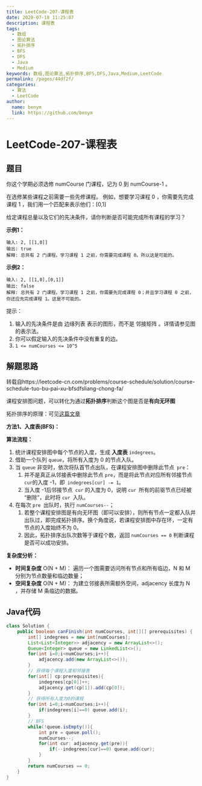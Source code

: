 ```yaml
---
title: LeetCode-207-课程表
date: 2020-07-18 11:25:07
description: 课程表
tags: 
  - 数组
  - 图论算法
  - 拓扑排序
  - BFS
  - DFS
  - Java
  - Medium
keywords: 数组,图论算法,拓扑排序,BFS,DFS,Java,Medium,LeetCode
permalink: /pages/44df2f/
categories: 
  - 算法
  - LeetCode
author: 
  name: benym
  link: https://github.com/benym
---
```


# LeetCode-207-课程表

## 题目

你这个学期必须选修 numCourse 门课程，记为 0 到 numCourse-1 。

在选修某些课程之前需要一些先修课程。 例如，想要学习课程 0 ，你需要先完成课程 1 ，我们用一个匹配来表示他们：[0,1]

给定课程总量以及它们的先决条件，请你判断是否可能完成所有课程的学习？



**示例1：**

```
输入: 2, [[1,0]] 
输出: true
解释: 总共有 2 门课程。学习课程 1 之前，你需要完成课程 0。所以这是可能的。
```

**示例2：**

```
输入: 2, [[1,0],[0,1]]
输出: false
解释: 总共有 2 门课程。学习课程 1 之前，你需要先完成​课程 0；并且学习课程 0 之前，你还应先完成课程 1。这是不可能的。
```

提示：

1. 输入的先决条件是由 边缘列表 表示的图形，而不是 邻接矩阵 。详情请参见图的表示法。
2. 你可以假定输入的先决条件中没有重复的边。
3. `1 <= numCourses <= 10^5`

## 解题思路

转载自https://leetcode-cn.com/problems/course-schedule/solution/course-schedule-tuo-bu-pai-xu-bfsdfsliang-chong-fa/

课程安排图问题，可以转化为通过**拓扑排序**判断这个图是否是**有向无环图**

拓扑排序的原理：可见[这篇文章](https://www.baidu.com/link?url=H0hi4V_QynS24TlOlQFcgXc7n7S9-MWlkIcUFKlE91-PK00DwVqMpPXbalHSPELwYOhXFQLUFsxG4tDULP3n-q&wd=&eqid=d8c3921e00077572000000065f12a60d)

**方法1、入度表(BFS)：**

**算法流程：**

1. 统计课程安排图中每个节点的入度，生成 **入度表** `indegrees`。
2. 借助一个队列 `queue`，将所有入度为 0 的节点入队。
3. 当 `queue` 非空时，依次将队首节点出队，在课程安排图中删除此节点` pre`：
   1. 并不是真正从邻接表中删除此节点 `pre`，而是将此节点对应所有邻接节点` cur `的入度 -1，即` indegrees[cur] -= 1`。
   2. 当入度 -1后邻接节点` cur` 的入度为 0，说明 `cur `所有的前驱节点已经被 “删除”，此时将 `cur `入队。
4. 在每次 `pre `出队时，执行 `numCourses--`；
   1. 若整个课程安排图是有向无环图（即可以安排），则所有节点一定都入队并出队过，即完成拓扑排序。换个角度说，若课程安排图中存在环，一定有节点的入度始终不为 0。
   2. 因此，拓扑排序出队次数等于课程个数，返回 `numCourses == 0` 判断课程是否可以成功安排。

**复杂度分析：**

- **时间复杂度** O(N + M)： 遍历一个图需要访问所有节点和所有临边，N 和 M 分别为节点数量和临边数量；
- **空间复杂度** O(N + M)： 为建立邻接表所需额外空间，adjacency 长度为 N ，并存储 M 条临边的数据。

## Java代码

```java
class Solution {
    public boolean canFinish(int numCourses, int[][] prerequisites) {
        int[] indegrees = new int[numCourses];
        List<List<Integer>> adjacency = new ArrayList<>();
        Queue<Integer> queue = new LinkedList<>();
        for(int i=0;i<numCourses;i++){
            adjacency.add(new ArrayList<>());
        }
        // 获得每个课程入度和邻接表
        for(int[] cp:prerequisites){
            indegrees[cp[0]]++;
            adjacency.get(cp[1]).add(cp[0]);
        }
        // 获得所有入度为0的课程
        for(int i=0;i<numCourses;i++){
            if(indegrees[i]==0) queue.add(i);
        }
        // BFS
        while(!queue.isEmpty()){
            int pre = queue.poll();
            numCourses--;
            for(int cur: adjacency.get(pre)){
                if(--indegrees[cur]==0) queue.add(cur);
            }
        }
        return numCourses == 0;
    }
} 
```
